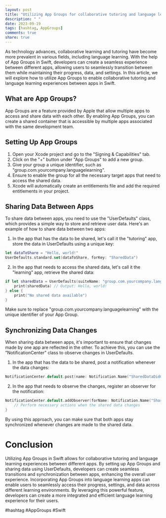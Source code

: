 ```yaml
---
layout: post
title: "Utilizing App Groups for collaborative tutoring and language learning between apps in Swift"
description: " "
date: 2023-09-19
tags: [hashtag, AppGroups]
comments: true
share: true
---
```


As technology advances, collaborative learning and tutoring have become more prevalent in various fields, including language learning. With the help of App Groups in Swift, developers can create a seamless experience between different apps, allowing users to seamlessly transition between them while maintaining their progress, data, and settings. In this article, we will explore how to utilize App Groups to enable collaborative tutoring and language learning experiences between apps in Swift.

## What are App Groups?

App Groups are a feature provided by Apple that allow multiple apps to access and share data with each other. By enabling App Groups, you can create a shared container that is accessible by multiple apps associated with the same development team.

## Setting Up App Groups

1. Open your Xcode project and go to the "Signing & Capabilities" tab.
2. Click on the "+" button under "App Groups" to add a new group.
3. Give your group a unique identifier, such as "group.com.yourcompany.languagelearning".
4. Ensure to enable the group for all the necessary target apps that need to access the shared data.
5. Xcode will automatically create an entitlements file and add the required entitlements in your project.

## Sharing Data Between Apps

To share data between apps, you need to use the "UserDefaults" class, which provides a simple way to store and retrieve user data. Here's an example of how to share data between two apps:

1. In the app that has the data to be shared, let's call it the "tutoring" app, store the data in UserDefaults using a unique key:

```swift
let dataToShare = "Hello, world!"
UserDefaults.standard.set(dataToShare, forKey: "SharedData")
```

2. In the app that needs to access the shared data, let's call it the "learning" app, retrieve the shared data:

```swift
if let sharedData = UserDefaults(suiteName: "group.com.yourcompany.languagelearning")?.string(forKey: "SharedData") {
    print(sharedData) // Output: Hello, world!
} else {
    print("No shared data available")
}
```

Make sure to replace "group.com.yourcompany.languagelearning" with the unique identifier of your App Group.

## Synchronizing Data Changes

When sharing data between apps, it's important to ensure that changes made by one app are reflected in the other. To achieve this, you can use the "NotificationCenter" class to observe changes in UserDefaults.

1. In the app that has the data to be shared, post a notification whenever the data changes:

```swift
NotificationCenter.default.post(name: Notification.Name("SharedDataDidChange"), object: nil)
```

2. In the app that needs to observe the changes, register an observer for the notification:

```swift
NotificationCenter.default.addObserver(forName: Notification.Name("SharedDataDidChange"), object: nil, queue: nil) { _ in
    // Perform necessary actions when the shared data changes
}
```

By using this approach, you can make sure that both apps stay synchronized whenever changes are made to the shared data.

# Conclusion

Utilizing App Groups in Swift allows for collaborative tutoring and language learning experiences between different apps. By setting up App Groups and sharing data using UserDefaults, developers can create seamless transitions and synchronization between apps, enhancing the overall user experience. Incorporating App Groups into language learning apps can enable users to seamlessly access their progress, settings, and data across different learning environments. By leveraging this powerful feature, developers can create a more integrated and efficient language learning experience for their users.

#hashtag #AppGroups #Swift